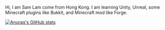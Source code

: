 Hi, I am Sam Lam come from Hong Kong. I am learning Unity, Unreal, some Minecraft plugins like Bukkit, and Minecraft mod like Forge.

[![Anurag's GitHub stats](https://github-readme-stats.vercel.app/api?username=SamLam140330)](https://github.com/anuraghazra/github-readme-stats)
